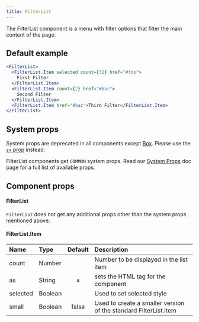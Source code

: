 ```yaml
---
title: FilterList
---
```


The FilterList component is a menu with filter options that filter the main content of the page.

## Default example

```jsx live
<FilterList>
  <FilterList.Item selected count={32} href="#foo">
    First Filter
  </FilterList.Item>
  <FilterList.Item count={2} href="#bar">
    Second Filter
  </FilterList.Item>
  <FilterList.Item href="#baz">Third Filter</FilterList.Item>
</FilterList>
```

## System props

<Note variant="warning">

System props are deprecated in all components except [Box](/Box). Please use the [`sx` prop](/overriding-styles) instead.

</Note>

FilterList components get `COMMON` system props. Read our [System Props](/system-props) doc page for a full list of available props.

## Component props

#### FilterList

`FilterList` does not get any additional props other than the system props mentioned above.

#### FilterList.Item

| Name     | Type    | Default | Description                                                      |
| :------- | :------ | :-----: | :--------------------------------------------------------------- |
| count    | Number  |         | Number to be displayed in the list item                          |
| as       | String  |   `a`   | sets the HTML tag for the component                              |
| selected | Boolean |         | Used to set selected style                                       |
| small    | Boolean |  false  | Used to create a smaller version of the standard FilterList.Item |
